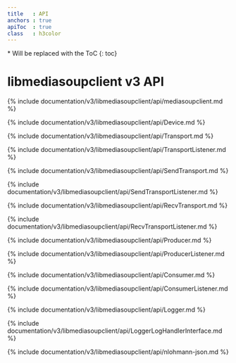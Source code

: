 ```yaml
---
title   : API
anchors : true
apiToc  : true
class   : h3color
---
```



<div markdown="1" class="api-toc-wrapper">
  * Will be replaced with the ToC
  {: toc}
</div>

<div markdown="1" class="api-toc-button">
</div>


# libmediasoupclient v3 API

{% include documentation/v3/libmediasoupclient/api/mediasoupclient.md %}

{% include documentation/v3/libmediasoupclient/api/Device.md %}

{% include documentation/v3/libmediasoupclient/api/Transport.md %}

{% include documentation/v3/libmediasoupclient/api/TransportListener.md %}

{% include documentation/v3/libmediasoupclient/api/SendTransport.md %}

{% include documentation/v3/libmediasoupclient/api/SendTransportListener.md %}

{% include documentation/v3/libmediasoupclient/api/RecvTransport.md %}

{% include documentation/v3/libmediasoupclient/api/RecvTransportListener.md %}

{% include documentation/v3/libmediasoupclient/api/Producer.md %}

{% include documentation/v3/libmediasoupclient/api/ProducerListener.md %}

{% include documentation/v3/libmediasoupclient/api/Consumer.md %}

{% include documentation/v3/libmediasoupclient/api/ConsumerListener.md %}

{% include documentation/v3/libmediasoupclient/api/Logger.md %}

{% include documentation/v3/libmediasoupclient/api/LoggerLogHandlerInterface.md %}

{% include documentation/v3/libmediasoupclient/api/nlohmann-json.md %}
